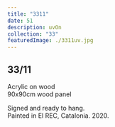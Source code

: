 ```yaml
---
title: "3311"
date: 51
description: uvOn
collection: "33"
featuredImage: ./3311uv.jpg
---
```

## 33/11

Acrylic on wood<br/>
90x90cm wood panel

Signed and ready to hang.<br/>
Painted in El REC, Catalonia. 2020.
